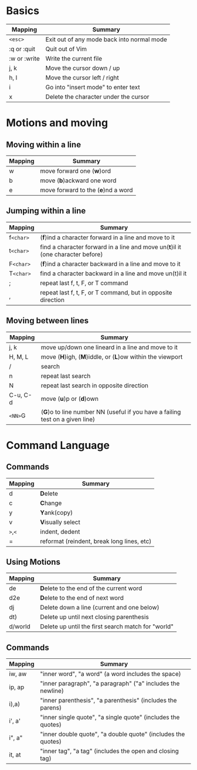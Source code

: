 # Basics
|Mapping               | Summary                                                                                  |
|----------------------|----------------------------------------------------------------------------------------- |
|`<esc>`               |Exit out of any mode back into normal mode                                                |
|:q or :quit           |Quit out of Vim                                                                           |
|:w or :write          |Write the current file                                                                    |
|j, k 	               |Move the cursor down / up                                                                 |
|h, l 	               |Move the cursor left / right                                                              |
|i 	                   |Go into "insert mode" to enter text                                                       |
|x 	                   |Delete the character under the cursor                                                     |


# Motions and moving
## Moving within a line

|Mapping               | Summary                                                                                  |
|----------------------|--------------------------------------------------------------------------------          |
|w                     |move forward one (**w**)ord                                                               |
|b                     |move (**b**)ackward one word                                                              |
|e                     |move forward to the (**e**)nd a word                                                      |

## Jumping within a line
|Mapping               | Summary                                                                                  |
|----------------------|------------------------------------------------------------------------------------------|
|f`<char>`             |(**f**)ind a character forward in a line and move to it                                   |  
|t`<char>`             |find a character forward in a line and move un(**t**)il it (one character before)         |
|F`<char>`             |(**f**)ind a character backward in a line and move to it                                  |
|T`<char>`             |find a character backward in a line and move un(t)il it                                   |
|;                     |repeat last f, t, F, or T command                                                         |
|,                     |repeat last f, t, F, or T command, but in opposite direction                              |

## Moving between lines
|Mapping               | Summary                                                                                  |
|----------------------|------------------------------------------------------------------------------------------|
|j, k                  |move up/down one lineard in a line and move to it                                         |
|H, M, L               |move (**H**)igh, (**M**)iddle, or (**L**)ow within the viewport                           |
|/                     |search                                                                                    |
|n                     |repeat last search                                                                        |
|N                     |repeat last search in opposite direction                                                  |
|C-u, C-d              |move (**u**)p or (**d**)own                                                               |
|`<NN>`G               |(**G**)o to line number NN (useful if you have a failing test on a given line)            |


# Command Language  
## Commands
|Mapping               | Summary                                                                                  |
|----------------------|------------------------------------------------------------------------------------------|
|d                     |**D**elete                                                                                |
|c                     |**C**hange                                                                                |
|y                     |**Y**ank(copy)                                                                            |
|v                     |**V**isually select                                                                       |
|`>`,`<`               |indent, dedent                                                                            |
|=                     |reformat (reindent, break long lines, etc)                                                |

## Using Motions
|Mapping               | Summary                                                                                  |
|----------------------|------------------------------------------------------------------------------------------|
|de                    |**D**elete to the end of the current word                                                 |
|d2e                   |**D**elete to the end of next word                                                        |
|dj                    |Delete down a line (current and one below)                                                |
|dt)                   |Delete up until next closing parenthesis                                                  |
|d/world               |Delete up until the first search match for "world"                                        |

## Commands
|Mapping               | Summary                                                                                  |
|----------------------|------------------------------------------------------------------------------------------|
|iw, aw                |"inner word", "a word" (a word includes the space)                                        |
|ip, ap                |"inner paragraph", "a paragraph" ("a" includes the newline)                               |
|i),a)                 |"inner parenthesis", "a parenthesis" (includes the parens)                                |
|i', a'                |"inner single quote", "a single quote" (includes the quotes)                              |
|i", a"                |"inner double quote", "a double quote" (includes the quotes)                              |
|it, at                |"inner tag", "a tag" (includes the open and closing tag)                                  |
